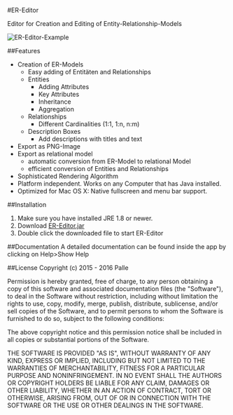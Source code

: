 #ER-Editor

Editor for Creation and Editing of Entity-Relationship-Models

![ER-Editor-Example](http://i.imgur.com/ZpsHsmh.png "ER-Editor-Example")

##Features
* Creation of ER-Models
  * Easy adding of Entitäten and Relationships
  * Entities
    * Adding Attributes
    * Key Attributes
    * Inheritance
    * Aggregation
  * Relationships
    * Different Cardinalities (1:1, 1:n, n:m)
  * Description Boxes
    * Add descriptions with titles and text
* Export as PNG-Image
* Export as relational model
  * automatic conversion from ER-Model to relational Model
  * efficient conversion of Entities and Relationships
* Sophisticated Rendering Algorithm
* Platform independent. Works on any Computer that has Java installed.
* Optimized for Mac OS X: Native fullscreen and menu bar support.

##Installation
1. Make sure you have installed JRE 1.8 or newer.
2. Download [ER-Editor.jar](https://github.com/palle-k/ER-Editor/releases/download/3.6.0/ER_Editor.jar)
3. Double click the downloaded file to start ER-Editor

##Documentation
A detailed documentation can be found inside the app by clicking on Help>Show Help

##License
Copyright (c) 2015 - 2016 Palle

Permission is hereby granted, free of charge, to any person obtaining a copy
of this software and associated documentation files (the "Software"), to deal
in the Software without restriction, including without limitation the rights
to use, copy, modify, merge, publish, distribute, sublicense, and/or sell
copies of the Software, and to permit persons to whom the Software is
furnished to do so, subject to the following conditions:

The above copyright notice and this permission notice shall be included in
all copies or substantial portions of the Software.

THE SOFTWARE IS PROVIDED "AS IS", WITHOUT WARRANTY OF ANY KIND, EXPRESS OR
IMPLIED, INCLUDING BUT NOT LIMITED TO THE WARRANTIES OF MERCHANTABILITY,
FITNESS FOR A PARTICULAR PURPOSE AND NONINFRINGEMENT. IN NO EVENT SHALL THE
AUTHORS OR COPYRIGHT HOLDERS BE LIABLE FOR ANY CLAIM, DAMAGES OR OTHER
LIABILITY, WHETHER IN AN ACTION OF CONTRACT, TORT OR OTHERWISE, ARISING FROM,
OUT OF OR IN CONNECTION WITH THE SOFTWARE OR THE USE OR OTHER DEALINGS IN
THE SOFTWARE.